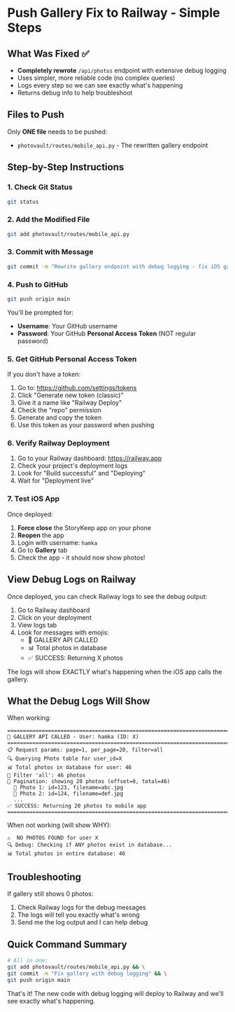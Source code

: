 # Push Gallery Fix to Railway - Simple Steps

## What Was Fixed ✅
- **Completely rewrote** `/api/photos` endpoint with extensive debug logging
- Uses simpler, more reliable code (no complex queries)
- Logs every step so we can see exactly what's happening
- Returns debug info to help troubleshoot

## Files to Push
Only **ONE file** needs to be pushed:
- `photovault/routes/mobile_api.py` - The rewritten gallery endpoint

## Step-by-Step Instructions

### 1. Check Git Status
```bash
git status
```

### 2. Add the Modified File
```bash
git add photovault/routes/mobile_api.py
```

### 3. Commit with Message
```bash
git commit -m "Rewrite gallery endpoint with debug logging - fix iOS gallery issue"
```

### 4. Push to GitHub
```bash
git push origin main
```

You'll be prompted for:
- **Username**: Your GitHub username
- **Password**: Your GitHub **Personal Access Token** (NOT regular password)

### 5. Get GitHub Personal Access Token
If you don't have a token:
1. Go to: https://github.com/settings/tokens
2. Click "Generate new token (classic)"
3. Give it a name like "Railway Deploy"
4. Check the "repo" permission
5. Generate and copy the token
6. Use this token as your password when pushing

### 6. Verify Railway Deployment
1. Go to your Railway dashboard: https://railway.app
2. Check your project's deployment logs
3. Look for "Build successful" and "Deploying"
4. Wait for "Deployment live"

### 7. Test iOS App
Once deployed:
1. **Force close** the StoryKeep app on your phone
2. **Reopen** the app
3. Login with username: `hamka`
4. Go to **Gallery** tab
5. Check the app - it should now show photos!

## View Debug Logs on Railway

Once deployed, you can check Railway logs to see the debug output:
1. Go to Railway dashboard
2. Click on your deployment
3. View logs tab
4. Look for messages with emojis:
   - 📸 GALLERY API CALLED
   - 📊 Total photos in database
   - ✅ SUCCESS: Returning X photos

The logs will show EXACTLY what's happening when the iOS app calls the gallery.

## What the Debug Logs Will Show

When working:
```
================================================================================
📸 GALLERY API CALLED - User: hamka (ID: X)
================================================================================
📋 Request params: page=1, per_page=20, filter=all
🔍 Querying Photo table for user_id=X
📊 Total photos in database for user: 46
📁 Filter 'all': 46 photos
📄 Pagination: showing 20 photos (offset=0, total=46)
  📸 Photo 1: id=123, filename=abc.jpg
  📸 Photo 2: id=124, filename=def.jpg
  ...
✅ SUCCESS: Returning 20 photos to mobile app
================================================================================
```

When not working (will show WHY):
```
⚠️  NO PHOTOS FOUND for user X
🔍 Debug: Checking if ANY photos exist in database...
📊 Total photos in entire database: 46
```

## Troubleshooting

If gallery still shows 0 photos:
1. Check Railway logs for the debug messages
2. The logs will tell you exactly what's wrong
3. Send me the log output and I can help debug

## Quick Command Summary
```bash
# All in one:
git add photovault/routes/mobile_api.py && \
git commit -m "Fix gallery with debug logging" && \
git push origin main
```

That's it! The new code with debug logging will deploy to Railway and we'll see exactly what's happening.
